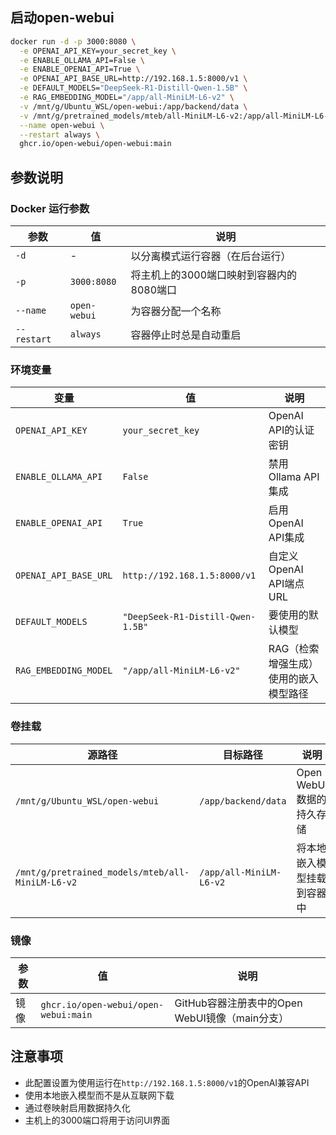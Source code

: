 ## 启动open-webui
```bash
docker run -d -p 3000:8080 \
  -e OPENAI_API_KEY=your_secret_key \
  -e ENABLE_OLLAMA_API=False \
  -e ENABLE_OPENAI_API=True \
  -e OPENAI_API_BASE_URL=http://192.168.1.5:8000/v1 \
  -e DEFAULT_MODELS="DeepSeek-R1-Distill-Qwen-1.5B" \
  -e RAG_EMBEDDING_MODEL="/app/all-MiniLM-L6-v2" \
  -v /mnt/g/Ubuntu_WSL/open-webui:/app/backend/data \
  -v /mnt/g/pretrained_models/mteb/all-MiniLM-L6-v2:/app/all-MiniLM-L6-v2 \
  --name open-webui \
  --restart always \
  ghcr.io/open-webui/open-webui:main
```


## 参数说明

### Docker 运行参数

| 参数 | 值 | 说明 |
|-----------|-------|-------------|
| `-d` | - | 以分离模式运行容器（在后台运行） |
| `-p` | `3000:8080` | 将主机上的3000端口映射到容器内的8080端口 |
| `--name` | `open-webui` | 为容器分配一个名称 |
| `--restart` | `always` | 容器停止时总是自动重启 |

### 环境变量

| 变量 | 值 | 说明 |
|----------|-------|-------------|
| `OPENAI_API_KEY` | `your_secret_key` | OpenAI API的认证密钥 |
| `ENABLE_OLLAMA_API` | `False` | 禁用Ollama API集成 |
| `ENABLE_OPENAI_API` | `True` | 启用OpenAI API集成 |
| `OPENAI_API_BASE_URL` | `http://192.168.1.5:8000/v1` | 自定义OpenAI API端点URL |
| `DEFAULT_MODELS` | `"DeepSeek-R1-Distill-Qwen-1.5B"` | 要使用的默认模型 |
| `RAG_EMBEDDING_MODEL` | `"/app/all-MiniLM-L6-v2"` | RAG（检索增强生成）使用的嵌入模型路径 |

### 卷挂载

| 源路径 | 目标路径 | 说明 |
|-------------|-------------|-------------|
| `/mnt/g/Ubuntu_WSL/open-webui` | `/app/backend/data` | Open WebUI数据的持久存储 |
| `/mnt/g/pretrained_models/mteb/all-MiniLM-L6-v2` | `/app/all-MiniLM-L6-v2` | 将本地嵌入模型挂载到容器中 |

### 镜像

| 参数 | 值 | 说明 |
|-----------|-------|-------------|
| 镜像 | `ghcr.io/open-webui/open-webui:main` | GitHub容器注册表中的Open WebUI镜像（main分支） |

## 注意事项

- 此配置设置为使用运行在`http://192.168.1.5:8000/v1`的OpenAI兼容API
- 使用本地嵌入模型而不是从互联网下载
- 通过卷映射启用数据持久化
- 主机上的3000端口将用于访问UI界面